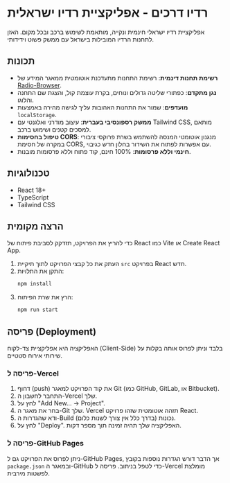 
# רדיו דרכים - אפליקציית רדיו ישראלית

אפליקציית רדיו ישראלי חינמית ונקייה, מותאמת לשימוש ברכב ובכל מקום. האזן לתחנות הרדיו המובילות בישראל עם ממשק פשוט וידידותי.

##  תכונות

- **רשימת תחנות דינמית**: רשימת התחנות מתעדכנת אוטומטית ממאגר המידע של [Radio-Browser](https://www.radio-browser.info/).
- **נגן מתקדם**: כפתורי שליטה גדולים ונוחים, בקרת עוצמת קול, והצגת שם התחנה והלוגו.
- **מועדפים**: שמור את התחנות האהובות עליך לגישה מהירה באמצעות `localStorage`.
- **ממשק רספונסיבי בעברית**: עיצוב מודרני ואלגנטי עם Tailwind CSS, מותאם למסכים קטנים ושימוש ברכב.
- **טיפול בחסימות CORS**: מנגנון אוטומטי המנסה להשתמש בשרת פרוקסי ציבורי במקרה של חסימת CORS, עם אפשרות לפתוח את השידור בחלון חדש כגיבוי.
- **חינמי וללא פרסומות**: 100% חינם, קוד פתוח וללא פרסומות מובנות.

## טכנולוגיות

- React 18+
- TypeScript
- Tailwind CSS

## הרצה מקומית

כדי להריץ את הפרויקט, תזדקק לסביבת פיתוח של React כמו Vite או Create React App.

1.  העתק את כל קבצי הפרויקט לתוך תיקיית `src` בפרויקט React חדש.
2.  התקן את התלויות:
    ```bash
    npm install
    ```
3.  הרץ את שרת הפיתוח:
    ```bash
    npm run start 
    ```

## פריסה (Deployment)

האפליקציה היא אפליקציית צד-לקוח (Client-Side) בלבד וניתן לפרוס אותה בקלות על שירותי אירוח סטטיים.

### פריסה ל-Vercel

1.  דחוף (push) את קוד הפרויקט למאגר Git (כמו GitHub, GitLab, או Bitbucket).
2.  התחבר לחשבון ה-Vercel שלך.
3.  לחץ על "Add New... -> Project".
4.  בחר את מאגר ה-Git שלך. Vercel תזהה אוטומטית שזהו פרויקט React.
5.  ודא שהגדרות ה-Build נכונות (בדרך כלל אין צורך לשנות כלום).
6.  לחץ על "Deploy". האפליקציה שלך תהיה זמינה תוך מספר דקות.

### פריסה ל-GitHub Pages

ניתן לפרוס את הפרויקט גם ל-GitHub Pages, אך הדבר דורש הגדרות נוספות בקובץ `package.json` ובמאגר ה-GitHub כדי לטפל בניתוב. פריסה ל-Vercel מומלצת לפשטות מירבית.
